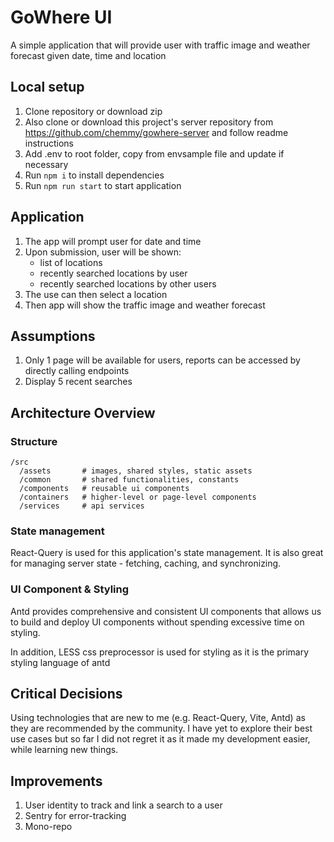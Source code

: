 # GoWhere UI

A simple application that will provide user with traffic image and weather forecast given date, time and location

## Local setup

1. Clone repository or download zip
2. Also clone or download this project's server repository from https://github.com/chemmy/gowhere-server and follow readme instructions
3. Add .env to root folder, copy from envsample file and update if necessary
4. Run `npm i` to install dependencies
5. Run `npm run start` to start application

## Application

1. The app will prompt user for date and time
2. Upon submission, user will be shown:
   - list of locations
   - recently searched locations by user
   - recently searched locations by other users
3. The use can then select a location
4. Then app will show the traffic image and weather forecast

## Assumptions

1. Only 1 page will be available for users, reports can be accessed by directly calling endpoints
2. Display 5 recent searches

## Architecture Overview

### Structure

```
/src
  /assets       # images, shared styles, static assets
  /common       # shared functionalities, constants
  /components   # reusable ui components
  /containers   # higher-level or page-level components
  /services     # api services
```

### State management

React-Query is used for this application's state management. It is also great for managing server state - fetching, caching, and synchronizing.

### UI Component & Styling

Antd provides comprehensive and consistent UI components that allows us to build and deploy UI components without spending excessive time on styling.

In addition, LESS css preprocessor is used for styling as it is the primary styling language of antd

## Critical Decisions

Using technologies that are new to me (e.g. React-Query, Vite, Antd) as they are recommended by the community. I have yet to explore their best use cases but so far I did not regret it as it made my development easier, while learning new things.

## Improvements

1. User identity to track and link a search to a user
2. Sentry for error-tracking
3. Mono-repo
